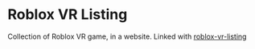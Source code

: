 # Roblox VR Listing

Collection of Roblox VR game, in a website. Linked with [roblox-vr-listing](https://github.com/maji-git/roblox-vr-listing)